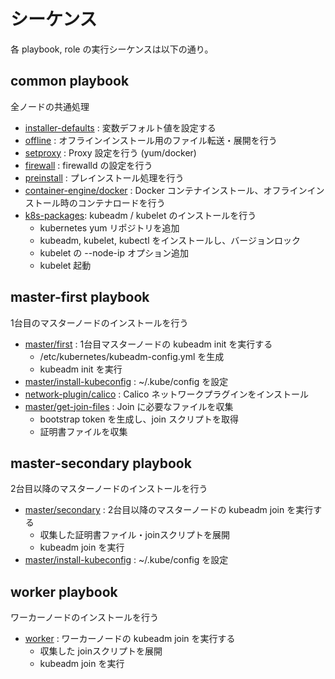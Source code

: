 # シーケンス

各 playbook, role の実行シーケンスは以下の通り。

## common playbook

全ノードの共通処理

* [installer-defaults](../roles/installer-defaults/README.md) : 変数デフォルト値を設定する
* [offline](../roles/offline/README.md) : オフラインインストール用のファイル転送・展開を行う
* [setproxy](../roles/setproxy/README.md) : Proxy 設定を行う (yum/docker)
* [firewall](../roles/firewall/README.md) : firewalld の設定を行う
* [preinstall](../roles/preinstall/README.md) : プレインストール処理を行う
* [container-engine/docker](../roles/container-engine/docker/README.md) : Docker コンテナインストール、オフラインインストール時のコンテナロードを行う
* [k8s-packages](../roles/k8s-packages/README.md): kubeadm / kubelet のインストールを行う
    * kubernetes yum リポジトリを追加
    * kubeadm, kubelet, kubectl をインストールし、バージョンロック
    * kubelet の --node-ip オプション追加
    * kubelet 起動

## master-first playbook

1台目のマスターノードのインストールを行う

* [master/first](../roles/master/first/README.md) : 1台目マスターノードの kubeadm init を実行する
    * /etc/kubernetes/kubeadm-config.yml を生成
    * kubeadm init を実行
* [master/install-kubeconfig](../roles/master/install-kubeconfig/README.md) : ~/.kube/config を設定
* [network-plugin/calico](../roles/network-plugin/calico/README.md) : Calico ネットワークプラグインをインストール
* [master/get-join-files](../roles/master/get-join-files/README.md) : Join に必要なファイルを収集
    * bootstrap token を生成し、join スクリプトを取得
    * 証明書ファイルを収集

## master-secondary playbook

2台目以降のマスターノードのインストールを行う

* [master/secondary](../roles/master/secondary/README.md) : 2台目以降のマスターノードの kubeadm join を実行する
    * 収集した証明書ファイル・joinスクリプトを展開
    * kubeadm join を実行
* [master/install-kubeconfig](../roles/master/install-kubeconfig/README.md) : ~/.kube/config を設定     

## worker playbook

ワーカーノードのインストールを行う

* [worker](../roles/worker/README.md) : ワーカーノードの kubeadm join を実行する
    * 収集した joinスクリプトを展開
    * kubeadm join を実行
